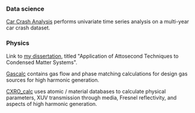 <!--
**greg-codes/greg-codes** is a ✨ _special_ ✨ repository because its `README.md` (this file) appears on your GitHub profile.

Here are some ideas to get you started:

- 🔭 I’m currently working on ...
- 🌱 I’m currently learning ...
- 👯 I’m looking to collaborate on ...
- 🤔 I’m looking for help with ...
- 💬 Ask me about ...
- 📫 How to reach me: ...
- 😄 Pronouns: ...
- ⚡ Fun fact: ...
-->


### Data science

[Car Crash Analysis](https://github.com/greg-codes/CarCrash_analysis) performs univariate time series analysis on a multi-year car crash dataset.


### Physics

Link to [my dissertation](https://github.com/greg-codes/dissertation), titled "Application of Attosecond Techniques to Condensed Matter Systems".

[Gascalc](https://github.com/greg-codes/GasCalc) contains gas flow and phase matching calculations for design gas sources for high harmonic generation.

[CXRO_calc](https://github.com/greg-codes/CXRO_calc/) uses atomic / material databases to calculate physical parameters, XUV transmission through media, Fresnel reflectivity, and aspects of high harmonic generation.
